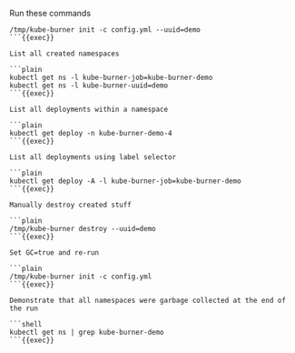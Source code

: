 Run these commands

```plain
/tmp/kube-burner init -c config.yml --uuid=demo
```{{exec}}

List all created namespaces

```plain
kubectl get ns -l kube-burner-job=kube-burner-demo
kubectl get ns -l kube-burner-uuid=demo
```{{exec}}

List all deployments within a namespace

```plain
kubectl get deploy -n kube-burner-demo-4
```{{exec}}

List all deployments using label selector

```plain
kubectl get deploy -A -l kube-burner-job=kube-burner-demo
```{{exec}}

Manually destroy created stuff

```plain
/tmp/kube-burner destroy --uuid=demo
```{{exec}}

Set GC=true and re-run

```plain
/tmp/kube-burner init -c config.yml
```{{exec}}

Demonstrate that all namespaces were garbage collected at the end of the run

```shell
kubectl get ns | grep kube-burner-demo
```{{exec}}